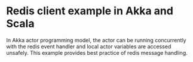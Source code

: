 # Redis client example in Akka and Scala 

In Akka actor programming model, the actor can be running concurrently with the redis event handler and local actor variables are accessed unsafely. This example provides best practice of redis message handling.

